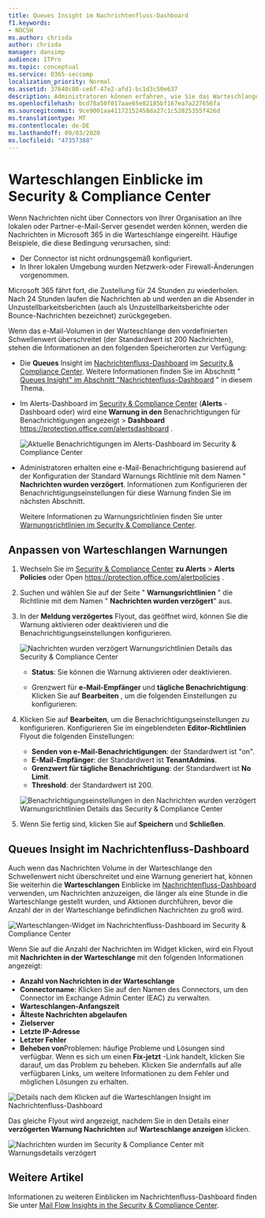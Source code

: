 ```yaml
---
title: Queues Insight im Nachrichtenfluss-Dashboard
f1.keywords:
- NOCSH
ms.author: chrisda
author: chrisda
manager: dansimp
audience: ITPro
ms.topic: conceptual
ms.service: O365-seccomp
localization_priority: Normal
ms.assetid: 37640c80-ce6f-47e2-afd1-bc1d3c50e637
description: Administratoren können erfahren, wie Sie das Warteschlangen-Widget im Nachrichtenfluss-Dashboard im Security & Compliance Center verwenden, um den nicht erfolgreichen e-Mail-Fluss an Ihre lokalen oder Partnerorganisationen über ausgehende Connectors zu überwachen.
ms.openlocfilehash: bcd78a50f017aae65e82185bf167ea7a227656fa
ms.sourcegitcommit: 9ce9001aa41172152458da27c1c52825355f426d
ms.translationtype: MT
ms.contentlocale: de-DE
ms.lasthandoff: 09/03/2020
ms.locfileid: "47357388"
---
```

# <a name="queues-insight-in-the-security--compliance-center"></a>Warteschlangen Einblicke im Security & Compliance Center

Wenn Nachrichten nicht über Connectors von Ihrer Organisation an Ihre lokalen oder Partner-e-Mail-Server gesendet werden können, werden die Nachrichten in Microsoft 365 in die Warteschlange eingereiht. Häufige Beispiele, die diese Bedingung verursachen, sind:

- Der Connector ist nicht ordnungsgemäß konfiguriert.
- In Ihrer lokalen Umgebung wurden Netzwerk-oder Firewall-Änderungen vorgenommen.

Microsoft 365 fährt fort, die Zustellung für 24 Stunden zu wiederholen. Nach 24 Stunden laufen die Nachrichten ab und werden an die Absender in Unzustellbarkeitsberichten (auch als Unzustellbarkeitsberichte oder Bounce-Nachrichten bezeichnet) zurückgegeben.

Wenn das e-Mail-Volumen in der Warteschlange den vordefinierten Schwellenwert überschreitet (der Standardwert ist 200 Nachrichten), stehen die Informationen an den folgenden Speicherorten zur Verfügung:

- Die **Queues** Insight im [Nachrichtenfluss-Dashboard](mail-flow-insights-v2.md) im [Security & Compliance Center](https://protection.office.com). Weitere Informationen finden Sie im Abschnitt " [Queues Insight" im Abschnitt "Nachrichtenfluss-Dashboard](#queues-insight-in-the-mail-flow-dashboard) " in diesem Thema.
  
- Im Alerts-Dashboard im [Security & Compliance Center](https://protection.office.com) (**Alerts** -Dashboard oder) wird eine **Warnung in den** Benachrichtigungen für Benachrichtigungen angezeigt \> **Dashboard** <https://protection.office.com/alertsdashboard> .

  ![Aktuelle Benachrichtigungen im Alerts-Dashboard im Security & Compliance Center](../../media/mfi-queued-messages-alert.png)

- Administratoren erhalten eine e-Mail-Benachrichtigung basierend auf der Konfiguration der Standard Warnungs Richtlinie mit dem Namen " **Nachrichten wurden verzögert**. Informationen zum Konfigurieren der Benachrichtigungseinstellungen für diese Warnung finden Sie im nächsten Abschnitt.

  Weitere Informationen zu Warnungsrichtlinien finden Sie unter [Warnungsrichtlinien im Security & Compliance Center](../../compliance/alert-policies.md).

## <a name="customize-queue-alerts"></a>Anpassen von Warteschlangen Warnungen

1. Wechseln Sie im [Security & Compliance Center](https://protection.office.com) **zu Alerts** \> **Alerts Policies** oder Open <https://protection.office.com/alertpolicies> .

2. Suchen und wählen Sie auf der Seite " **Warnungsrichtlinien** " die Richtlinie mit dem Namen " **Nachrichten wurden verzögert**" aus.

3. In der **Meldung verzögertes** Flyout, das geöffnet wird, können Sie die Warnung aktivieren oder deaktivieren und die Benachrichtigungseinstellungen konfigurieren.

   ![Nachrichten wurden verzögert Warnungsrichtlinien Details das Security & Compliance Center](../../media/mfi-queued-messages-alert-policy.png)

   - **Status**: Sie können die Warnung aktivieren oder deaktivieren.

   - Grenzwert für **e-Mail-Empfänger** und **tägliche Benachrichtigung**: Klicken Sie auf **Bearbeiten** , um die folgenden Einstellungen zu konfigurieren:

4. Klicken Sie auf **Bearbeiten**, um die Benachrichtigungseinstellungen zu konfigurieren. Konfigurieren Sie im eingeblendeten **Editor-Richtlinien** Flyout die folgenden Einstellungen:

   - **Senden von e-Mail-Benachrichtigungen**: der Standardwert ist "on".
   - **E-Mail-Empfänger**: der Standardwert ist **TenantAdmins**.
   - **Grenzwert für tägliche Benachrichtigung**: der Standardwert ist **No Limit**.
   - **Threshold**: der Standardwert ist 200.

   ![Benachrichtigungseinstellungen in den Nachrichten wurden verzögert Warnungsrichtlinien Details das Security & Compliance Center](../../media/mfi-queued-messages-alert-policy-notification-settings.png)

5. Wenn Sie fertig sind, klicken Sie auf **Speichern** und **Schließen**.

## <a name="queues-insight-in-the-mail-flow-dashboard"></a>Queues Insight im Nachrichtenfluss-Dashboard

Auch wenn das Nachrichten Volume in der Warteschlange den Schwellenwert nicht überschreitet und eine Warnung generiert hat, können Sie weiterhin die **Warteschlangen** Einblicke im [Nachrichtenfluss-Dashboard](mail-flow-insights-v2.md) verwenden, um Nachrichten anzuzeigen, die länger als eine Stunde in die Warteschlange gestellt wurden, und Aktionen durchführen, bevor die Anzahl der in der Warteschlange befindlichen Nachrichten zu groß wird.

![Warteschlangen-Widget im Nachrichtenfluss-Dashboard im Security & Compliance Center](../../media/mfi-queues-widget.png)

Wenn Sie auf die Anzahl der Nachrichten im Widget klicken, wird ein Flyout mit **Nachrichten in der Warteschlange** mit den folgenden Informationen angezeigt:

- **Anzahl von Nachrichten in der Warteschlange**
- **Connectorname**: Klicken Sie auf den Namen des Connectors, um den Connector im Exchange Admin Center (EAC) zu verwalten.
- **Warteschlangen-Anfangszeit**
- **Älteste Nachrichten abgelaufen**
- **Zielserver**
- **Letzte IP-Adresse**
- **Letzter Fehler**
- **Beheben von**Problemen: häufige Probleme und Lösungen sind verfügbar. Wenn es sich um einen **Fix-jetzt** -Link handelt, klicken Sie darauf, um das Problem zu beheben. Klicken Sie andernfalls auf alle verfügbaren Links, um weitere Informationen zu dem Fehler und möglichen Lösungen zu erhalten.

![Details nach dem Klicken auf die Warteschlangen Insight im Nachrichtenfluss-Dashboard](../../media/mfi-queues-details.png)

Das gleiche Flyout wird angezeigt, nachdem Sie in den Details einer **verzögerten Warnung Nachrichten** auf **Warteschlange anzeigen** klicken.

![Nachrichten wurden im Security & Compliance Center mit Warnungsdetails verzögert](../../media/mfi-queued-messages-alert-details.png)

## <a name="see-also"></a>Weitere Artikel

Informationen zu weiteren Einblicken im Nachrichtenfluss-Dashboard finden Sie unter [Mail Flow Insights in the Security & Compliance Center](mail-flow-insights-v2.md).
